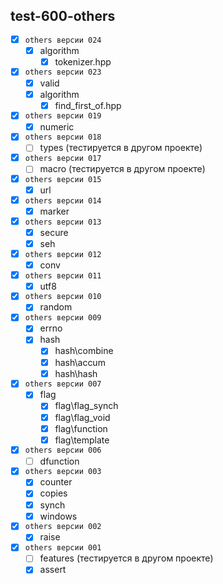 
test-600-others
---
  - [x] `others версии 024`  
    - [x] algorithm  
      - [x] tokenizer.hpp  
  - [x] `others версии 023`  
    - [x] valid  
    - [x] algorithm  
      - [x] find_first_of.hpp  
  - [x] `others версии 019`  
    - [x] numeric  
  - [x] `others версии 018`  
    - [ ] types (тестируется в другом проекте)  
  - [x] `others версии 017`  
    - [ ] macro (тестируется в другом проекте)  
  - [x] `others версии 015`  
    - [x] url  
  - [x] `others версии 014`  
    - [x] marker  
  - [x] `others версии 013`  
    - [x] secure  
    - [x] seh  
  - [x] `others версии 012`  
    - [x] conv  
  - [x] `others версии 011`  
    - [x] utf8  
  - [x] `others версии 010`  
    - [x] random  
  - [x] `others версии 009`  
    - [x] errno  
    - [x] hash  
      - [x] hash\combine  
      - [x] hash\accum  
      - [x] hash\hash  
  - [x] `others версии 007`  
    - [x] flag  
      - [x] flag\flag_synch  
      - [x] flag\flag_void  
      - [x] flag\function  
      - [x] flag\template  
  - [x] `others версии 006`  
    - [ ] dfunction
  - [x] `others версии 003`  
    - [x] counter  
    - [x] copies  
    - [x] synch  
    - [x] windows  
  - [x] `others версии 002`  
    - [x] raise  
  - [x] `others версии 001`  
    - [ ] features (тестируется в другом проекте)  
    - [x] assert  
